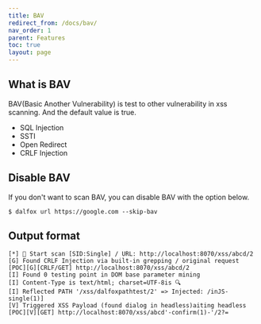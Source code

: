 ```yaml
---
title: BAV
redirect_from: /docs/bav/
nav_order: 1
parent: Features
toc: true
layout: page
---
```


## What is BAV
BAV(Basic Another Vulnerability) is test to other vulnerability in xss scanning. And the default value is true.

* SQL Injection
* SSTI
* Open Redirect
* CRLF Injection

## Disable BAV
If you don't want to scan BAV, you can disable BAV with the option below.

```
$ dalfox url https://google.com --skip-bav
```

## Output format
```
[*] 🦊 Start scan [SID:Single] / URL: http://localhost:8070/xss/abcd/2
[G] Found CRLF Injection via built-in grepping / original request
[POC][G][CRLF/GET] http://localhost:8070/xss/abcd/2
[I] Found 0 testing point in DOM base parameter mining
[I] Content-Type is text/html; charset=UTF-8is 🔍
[I] Reflected PATH '/xss/dalfoxpathtest/2' => Injected: /inJS-single(1)]
[V] Triggered XSS Payload (found dialog in headless)aiting headless
[POC][V][GET] http://localhost:8070/xss/abcd'-confirm(1)-'/2?=
```
